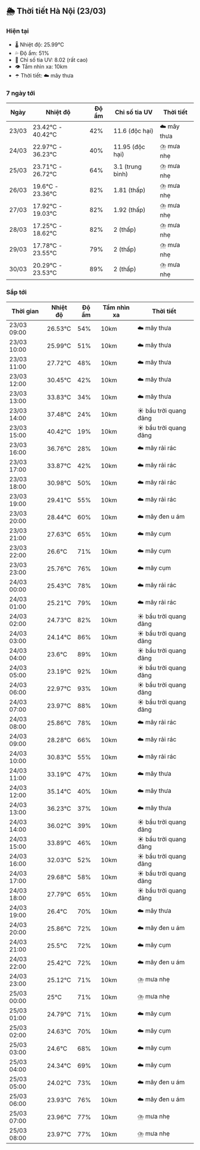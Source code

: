 ## 🌦️ Thời tiết Hà Nội (23/03)

### Hiện tại

- 🌡️ Nhiệt độ: 25.99℃
- 💦 Độ ẩm: 51%
- 🌟 Chỉ số tia UV: 8.02 (rất cao)
- 👁️ Tầm nhìn xa: 10km
- ☂️ Thời tiết: ☁️ mây thưa

### 7 ngày tới

| Ngày | Nhiệt độ | Độ ẩm | Chỉ số tia UV | Thời tiết |
| --- | --- | --- | --- | --- |
| 23/03 | 23.42℃ - 40.42℃ | 42% | 11.6 (độc hại) | ☁️ mây thưa |
| 24/03 | 22.97℃ - 36.23℃ | 40% | 11.95 (độc hại) | ⛈️ mưa nhẹ |
| 25/03 | 23.71℃ - 26.72℃ | 64% | 3.1 (trung bình) | ⛈️ mưa nhẹ |
| 26/03 | 19.6℃ - 23.36℃ | 82% | 1.81 (thấp) | ⛈️ mưa nhẹ |
| 27/03 | 17.92℃ - 19.03℃ | 82% | 1.92 (thấp) | ⛈️ mưa nhẹ |
| 28/03 | 17.25℃ - 18.62℃ | 82% | 2 (thấp) | ⛈️ mưa nhẹ |
| 29/03 | 17.78℃ - 23.55℃ | 79% | 2 (thấp) | ⛈️ mưa nhẹ |
| 30/03 | 20.29℃ - 23.53℃ | 89% | 2 (thấp) | ⛈️ mưa nhẹ |

### Sắp tới

| Thời gian | Nhiệt độ | Độ ẩm | Tầm nhìn xa | Thời tiết |
| --- | --- | --- | --- | --- |
| 23/03 09:00 | 26.53℃ | 54% | 10km | ☁️ mây thưa |
| 23/03 10:00 | 25.99℃ | 51% | 10km | ☁️ mây thưa |
| 23/03 11:00 | 27.72℃ | 48% | 10km | ☁️ mây thưa |
| 23/03 12:00 | 30.45℃ | 42% | 10km | ☁️ mây thưa |
| 23/03 13:00 | 33.83℃ | 34% | 10km | ☁️ mây thưa |
| 23/03 14:00 | 37.48℃ | 24% | 10km | ☀️ bầu trời quang đãng |
| 23/03 15:00 | 40.42℃ | 19% | 10km | ☀️ bầu trời quang đãng |
| 23/03 16:00 | 36.76℃ | 28% | 10km | ☁️ mây rải rác |
| 23/03 17:00 | 33.87℃ | 42% | 10km | ☁️ mây rải rác |
| 23/03 18:00 | 30.98℃ | 50% | 10km | ☁️ mây rải rác |
| 23/03 19:00 | 29.41℃ | 55% | 10km | ☁️ mây rải rác |
| 23/03 20:00 | 28.44℃ | 60% | 10km | ☁️ mây đen u ám |
| 23/03 21:00 | 27.63℃ | 65% | 10km | ☁️ mây cụm |
| 23/03 22:00 | 26.6℃ | 71% | 10km | ☁️ mây cụm |
| 23/03 23:00 | 25.76℃ | 76% | 10km | ☁️ mây cụm |
| 24/03 00:00 | 25.43℃ | 78% | 10km | ☁️ mây rải rác |
| 24/03 01:00 | 25.21℃ | 79% | 10km | ☁️ mây rải rác |
| 24/03 02:00 | 24.73℃ | 82% | 10km | ☀️ bầu trời quang đãng |
| 24/03 03:00 | 24.14℃ | 86% | 10km | ☀️ bầu trời quang đãng |
| 24/03 04:00 | 23.6℃ | 89% | 10km | ☀️ bầu trời quang đãng |
| 24/03 05:00 | 23.19℃ | 92% | 10km | ☀️ bầu trời quang đãng |
| 24/03 06:00 | 22.97℃ | 93% | 10km | ☀️ bầu trời quang đãng |
| 24/03 07:00 | 23.97℃ | 88% | 10km | ☀️ bầu trời quang đãng |
| 24/03 08:00 | 25.86℃ | 78% | 10km | ☁️ mây rải rác |
| 24/03 09:00 | 28.28℃ | 66% | 10km | ☁️ mây rải rác |
| 24/03 10:00 | 30.83℃ | 55% | 10km | ☁️ mây rải rác |
| 24/03 11:00 | 33.19℃ | 47% | 10km | ☁️ mây thưa |
| 24/03 12:00 | 35.14℃ | 40% | 10km | ☁️ mây thưa |
| 24/03 13:00 | 36.23℃ | 37% | 10km | ☁️ mây thưa |
| 24/03 14:00 | 36.02℃ | 39% | 10km | ☀️ bầu trời quang đãng |
| 24/03 15:00 | 33.89℃ | 46% | 10km | ☀️ bầu trời quang đãng |
| 24/03 16:00 | 32.03℃ | 52% | 10km | ☀️ bầu trời quang đãng |
| 24/03 17:00 | 29.68℃ | 58% | 10km | ☀️ bầu trời quang đãng |
| 24/03 18:00 | 27.79℃ | 65% | 10km | ☀️ bầu trời quang đãng |
| 24/03 19:00 | 26.4℃ | 70% | 10km | ☁️ mây thưa |
| 24/03 20:00 | 25.86℃ | 72% | 10km | ☁️ mây đen u ám |
| 24/03 21:00 | 25.5℃ | 72% | 10km | ☁️ mây cụm |
| 24/03 22:00 | 25.42℃ | 72% | 10km | ☁️ mây đen u ám |
| 24/03 23:00 | 25.12℃ | 71% | 10km | ⛈️ mưa nhẹ |
| 25/03 00:00 | 25℃ | 71% | 10km | ⛈️ mưa nhẹ |
| 25/03 01:00 | 24.79℃ | 71% | 10km | ☁️ mây cụm |
| 25/03 02:00 | 24.63℃ | 70% | 10km | ☁️ mây cụm |
| 25/03 03:00 | 24.6℃ | 68% | 10km | ☁️ mây cụm |
| 25/03 04:00 | 24.34℃ | 69% | 10km | ☁️ mây cụm |
| 25/03 05:00 | 24.02℃ | 73% | 10km | ☁️ mây đen u ám |
| 25/03 06:00 | 23.93℃ | 76% | 10km | ☁️ mây đen u ám |
| 25/03 07:00 | 23.96℃ | 77% | 10km | ⛈️ mưa nhẹ |
| 25/03 08:00 | 23.97℃ | 77% | 10km | ⛈️ mưa nhẹ |

